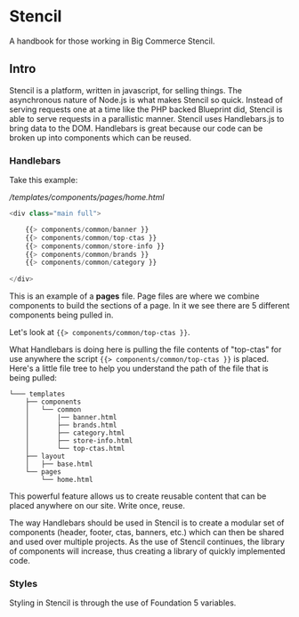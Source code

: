 # Stencil
A handbook for those working in Big Commerce Stencil.

## Intro
Stencil is a platform, written in javascript, for selling things. The asynchronous nature of Node.js is what makes 
Stencil so quick. Instead of serving requests one at a time like the PHP backed Blueprint did, Stencil is able to serve requests in a parallistic manner. Stencil uses Handlebars.js to bring data to the DOM. Handlebars is great because our code can be broken up into components which can be reused.

### Handlebars
Take this example:

*/templates/components/pages/home.html*

```javascript
<div class="main full">

    {{> components/common/banner }}
    {{> components/common/top-ctas }}
    {{> components/common/store-info }}
    {{> components/common/brands }}
    {{> components/common/category }}
    
</div>
```

This is an example of a **pages** file. Page files are where we combine components to build the sections of a page. In it we see there are 5 different components being pulled in. 

Let's look at `{{> components/common/top-ctas }}`.

What Handlebars is doing here is pulling the file contents of "top-ctas" for use anywhere the script `{{> components/common/top-ctas }}` is placed. Here's a little file tree to help you understand the path of the file that is being pulled:

```
└─── templates
    ├── components
    │   └── common
    │   	|── banner.html
    │   	├── brands.html
    │   	├── category.html
    │   	├── store-info.html
    │   	└── top-ctas.html
    ├── layout
    │   ├── base.html
    └── pages
        └── home.html

```
This powerful feature allows us to create reusable content that can be placed anywhere on our site. Write once, reuse.

The way Handlebars should be used in Stencil is to create a modular set of components (header, footer, ctas, banners, etc.) which can then be shared and used over multiple projects. As the use of Stencil continues, the library of components will increase, thus creating a library of quickly implemented code.

### Styles

Styling in Stencil is through the use of Foundation 5 variables.  
